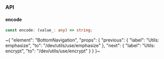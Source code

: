 

### API

#### encode

```ts
const encode: (value_: any) => string;
```


~{
  "element": "BottomNavigation",
  "props": {
    "previous": {
      "label": "Utils: emphasize",
      "to": "/dev/utils/use/emphasize"
    },
    "next": {
      "label": "Utils: encrypt",
      "to": "/dev/utils/use/encrypt"
    }
  }
}~